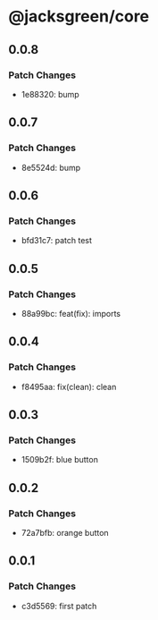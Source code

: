 # @jacksgreen/core

## 0.0.8

### Patch Changes

- 1e88320: bump

## 0.0.7

### Patch Changes

- 8e5524d: bump

## 0.0.6

### Patch Changes

- bfd31c7: patch test

## 0.0.5

### Patch Changes

- 88a99bc: feat(fix): imports

## 0.0.4

### Patch Changes

- f8495aa: fix(clean): clean

## 0.0.3

### Patch Changes

- 1509b2f: blue button

## 0.0.2

### Patch Changes

- 72a7bfb: orange button

## 0.0.1

### Patch Changes

- c3d5569: first patch
